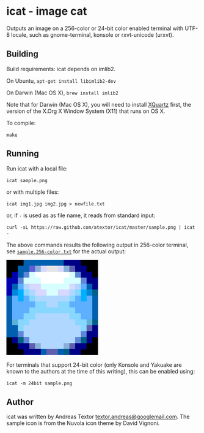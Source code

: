 icat - image cat
================
Outputs an image on a 256-color or 24-bit color enabled terminal with UTF-8 locale,
such as gnome-terminal, konsole or rxvt-unicode (urxvt).

Building
--------

Build requirements: icat depends on imlib2.

On Ubuntu, `apt-get install libimlib2-dev`

On Darwin (Mac OS X), `brew install imlib2`

Note that for Darwin (Mac OS X), you will need to install [XQuartz](http://xquartz.macosforge.org/landing/) first, the version of the X.Org X Window System (X11) that runs on OS X.

To compile:

	make

Running
-------

Run icat with a local file:

	icat sample.png

or with multiple files:

	icat img1.jpg img2.jpg > newfile.txt

or, if `-` is used as as file name, it reads from standard input:

	curl -sL https://raw.github.com/atextor/icat/master/sample.png | icat -

The above commands results the following output in 256-color terminal, see [`sample.256-color.txt`](sample.256-color.txt) for the actual output:

![Output of sample.png](sample.256-color.png)

For terminals that support 24-bit color (only Konsole and Yakuake are known to the authors at the time of this writing), this can be enabled using:

	icat -m 24bit sample.png


Author
------

icat was written by Andreas Textor <textor.andreas@googlemail.com>.
The sample icon is from the Nuvola icon theme by David Vignoni.


